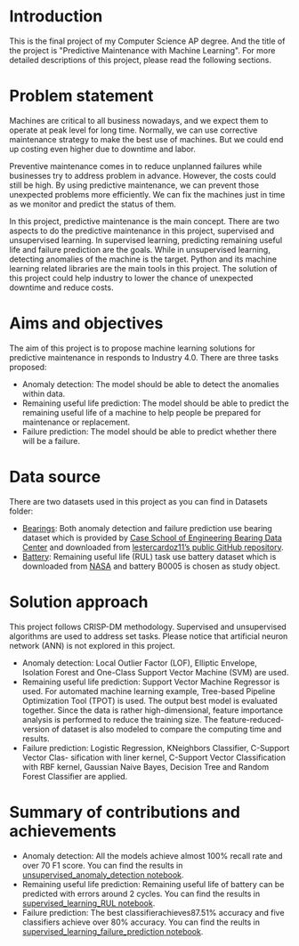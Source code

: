 # Introduction
This is the final project of my Computer Science AP degree. And the title of the project is "Predictive Maintenance with Machine Learning". For more detailed descriptions of this project, please read the following sections.

# Problem statement
Machines are critical to all business nowadays, and we expect them to operate at peak level for long time. Normally, we can use corrective maintenance strategy to make the best use of machines. But we could end up costing even higher due to downtime and labor.

Preventive maintenance comes in to reduce unplanned failures while businesses try to address problem in advance. However, the costs could still be high. By using predictive maintenance, we can prevent those unexpected problems more efficiently. We can fix the machines just in time as we monitor and predict the status of them.

In this project, predictive maintenance is the main concept. There are two aspects to do the predictive maintenance in this project, supervised and unsupervised learning. In supervised learning, predicting remaining useful life and failure prediction are the goals. While in unsupervised learning, detecting anomalies of the machine is the target. Python and its machine learning related libraries are the main tools in this project. The solution of this project could help industry to lower the chance of unexpected downtime and reduce costs.

# Aims and objectives
The aim of this project is to propose machine learning solutions for predictive maintenance in responds to Industry 4.0. There are three tasks proposed:
* Anomaly detection: The model should be able to detect the anomalies within data.
* Remaining useful life prediction: The model should be able to predict the remaining useful life of a machine to help people be prepared for maintenance or replacement.
* Failure prediction: The model should be able to predict whether there will be a failure.

# Data source
There are two datasets used in this project as you can find in Datasets folder:
* [Bearings](https://github.com/Yi-Chen-Lin2019/Predictive-maintenance-with-machine-learning/tree/master/Datasets/bearings): Both anomaly detection and failure prediction use bearing dataset which is provided by [Case School of Engineering Bearing Data Center](https://engineering.case.edu/bearingdatacenter/download-data-file) and downloaded from [lestercardoz11’s public GitHub repository](https://github.com/lestercardoz11/fault-detection-for-predictive-maintenance-in-industry-4.0.git).
* [Battery](https://github.com/Yi-Chen-Lin2019/Predictive-maintenance-with-machine-learning/tree/master/Datasets/battery): Remaining useful life (RUL) task use battery dataset which is downloaded from [NASA](https://ti.arc.nasa.gov/tech/dash/groups/pcoe/prognostic-data-repository/#battery) and battery B0005 is chosen as study object.

# Solution approach
This project follows CRISP-DM methodology. Supervised and unsupervised algorithms are used to address set tasks. Please notice that artificial neuron network (ANN) is not explored in this project.
* Anomaly detection: Local Outlier Factor (LOF), Elliptic Envelope, Isolation Forest and One-Class Support Vector Machine (SVM) are used.
* Remaining useful life prediction: Support Vector Machine Regressor is used. For automated machine learning example, Tree-based Pipeline Optimization Tool (TPOT) is used. The output best model is evaluated together. Since the data is rather high-dimensional, feature importance analysis is performed to reduce the training size. The feature-reduced-version of dataset is also modeled to compare the computing time and results.
* Failure prediction: Logistic Regression, KNeighbors Classifier, C-Support Vector Clas- sification with liner kernel, C-Support Vector Classification with RBF kernel, Gaussian Naive Bayes, Decision Tree and Random Forest Classifier are applied.

# Summary of contributions and achievements
* Anomaly detection: All the models achieve almost 100% recall rate and over 70 F1 score. You can find the results in [unsupervised_anomaly_detection notebook](https://github.com/Yi-Chen-Lin2019/Predictive-maintenance-with-machine-learning/blob/master/unsupervised_anomaly_detection.ipynb).
* Remaining useful life prediction: Remaining useful life of battery can be predicted with errors around 2 cycles. You can find the results in [supervised_learning_RUL notebook](https://github.com/Yi-Chen-Lin2019/Predictive-maintenance-with-machine-learning/blob/master/supervised_learning_RUL.ipynb).
* Failure prediction: The best classifierachieves87.51% accuracy and five classifiers achieve over 80% accuracy. You can find the reults in [supervised_learning_failure_prediction notebook](https://github.com/Yi-Chen-Lin2019/Predictive-maintenance-with-machine-learning/blob/master/supervised_learning_failure_prediction.ipynb).
